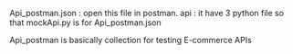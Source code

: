 Api_postman.json : open this file in postman.
api : it have 3 python file so that mockApi.py is for Api_postman.json

Api_postman is basically collection for testing E-commerce APIs
